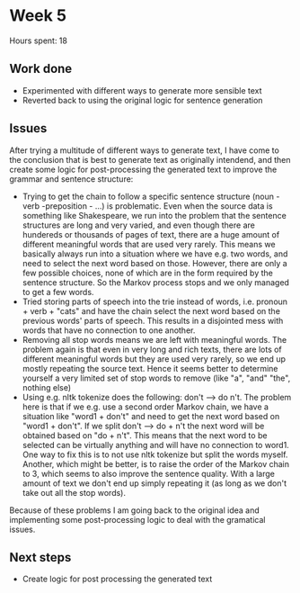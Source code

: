 # Week 5
Hours spent: 18

## Work done

- Experimented with different ways to generate more sensible text
- Reverted back to using the original logic for sentence generation

## Issues
After trying a multitude of different ways to generate text, I have come to the conclusion that is best to generate
text as originally intendend, and then create some logic for post-processing the generated text to improve the grammar
and sentence structure:
- Trying to get the chain to follow a specific sentence structure (noun - verb -preposition - ...) is problematic. Even when
the source data is something like Shakespeare, we run into the problem that the sentence
structures are long and very varied, and even though there are hundereds or thousands of pages of text, there are a huge amount
of different meaningful words that are used very rarely. This means we basically always run into a situation where we have e.g. two words, and
need to select the next word based on those. However, there are only a few possible choices, none of which are in the form required
by the sentence structure. So the Markov process stops and we only managed to get a few words.
- Tried storing parts of speech into the trie instead of words, i.e. pronoun + verb + "cats" and have the chain select the next
word based on the previous words' parts of speech. This results in a disjointed mess with words that have no connection to one another.
- Removing all stop words means we are left with meaningful words. The problem again is that even in very long and rich texts,
there are lots of different meaningful words but they are used very rarely, so we end up mostly repeating the source text.
Hence it seems better to determine yourself a very limited set of stop words to remove (like "a", "and" "the", nothing else)
- Using e.g. nltk tokenize does the following: don't --> do n't. The problem here is that if we e.g. use a second order Markov chain,
we have a situation like "word1 + don't" and need to get the next word based on "word1 + don't". If we split don't --> do + n't
the next word will be obtained based on "do + n't". This means that the next word to be selected can be virtually anything and will
have no connection to word1. One way to fix this is to not use nltk tokenize but split the words myself. Another, which might be better,
is to raise the order of the Markov chain to 3, which seems to also improve the sentence quality. With a large amount of text we don't
end up simply repeating it (as long as we don't take out all the stop words).

Because of these problems I am going back to the original idea and implementing some post-processing logic to deal with the gramatical issues.

## Next steps
- Create logic for post processing the generated text
